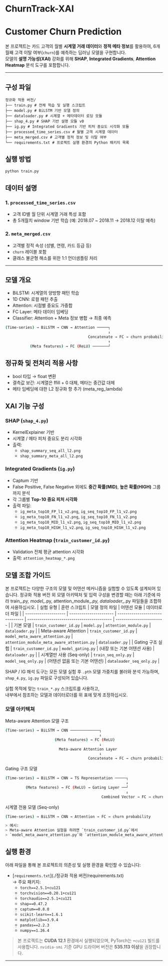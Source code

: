 # ChurnTrack-XAI

# Customer Churn Prediction

본 프로젝트는 카드 고객의 월별 **시계열 거래 데이터**와 **정적 메타 정보**를 활용하여, 6개월째 고객 이탈 여부(`churn`)를 예측하는 딥러닝 모델을 구현합니다.  
모델의 **설명 가능성(XAI)** 강화를 위해 **SHAP**, **Integrated Gradients**, **Attention Heatmap** 분석 도구를 포함합니다.

---

## 구성 파일
```
정규화 적용 버전/
├── train.py # 전체 학습 및 실행 스크립트
├── model.py # BiLSTM 기반 모델 정의
├── dataloader.py # 시계열 + 메타데이터 로딩 모듈
├── shap_4.py # SHAP 기반 설명 모듈 v0
├── ig.py # Integrated Gradients 기반 피처 중요도 시각화 모듈
├── processed_time_series.csv # 월별 고객 시계열 데이터
├── meta_merged.csv # 고객별 정적 정보 및 이탈 여부
└── requirements.txt # 프로젝트 실행 환경의 Python 패키지 목록
```
## 실행 방법
```bash
python train.py
```

## 데이터 설명

### 1. `processed_time_series.csv`
- 고객 ID별 월 단위 시계열 거래 특성 포함
- 총 5개월치 window 기반 학습 (예: 2018.07 ~ 2018.11 → 2018.12 이탈 예측)

### 2. `meta_merged.csv`
- 고객별 정적 속성 (성별, 연령, 카드 등급 등)
- `churn` 레이블 포함
- 클래스 불균형 해소를 위한 1:1 언더샘플링 처리

---

## 모델 개요
- BiLSTM: 시계열의 양방향 패턴 학습
- 1D CNN: 로컬 패턴 추출
- Attention: 시점별 중요도 가중합
- FC Layer: 메타 데이터 임베딩
- Classifier: Attention + Meta 정보 병합 → 최종 예측
```bash
(Time-series) → BiLSTM → CNN → Attention ─────┐
                                              ↓
                                     Concatenate → FC → churn probability
                                              ↑
           (Meta features) → FC (ReLU) ───────┘
```
## 정규화 및 전처리 적용 사항
- bool 타입 → float 변환
- 결측값 보간: 시계열은 ffill + 0 대체, 메타는 중간값 대체
- 메타 임베딩에 대한 L2 정규화 항 추가 (meta_reg_lambda)

## XAI 기능 구성

### SHAP (`shap_4.py`)
- KernelExplainer 기반
- 시계열 / 메타 피처 중요도 분리 시각화
- 출력:  
  - `shap_summary_seq_all_l2.png`  
  - `shap_summary_meta_all_l2.png`

### Integrated Gradients (`ig.py`)
- Captum 기반
- False Positive, False Negative 외에도 **중간 확률(MID)**, **높은 확률(HIGH)** 그룹까지 분석
- 각 그룹별 **Top-10 중요 피처 시각화**
- 출력 파일:
  - `ig_meta_top10_FP_l1_v2.png`, `ig_seq_top10_FP_l1_v2.png`
  - `ig_meta_top10_FN_l1_v2.png`, `ig_seq_top10_FN_l1_v2.png`
  - `ig_meta_top10_MID_l1_v2.png`, `ig_seq_top10_MID_l1_v2.png`
  - `ig_meta_top10_HIGH_l1_v2.png`, `ig_seq_top10_HIGH_l1_v2.png`

### Attention Heatmap (`train_customer_id.py`)
- Validation 전체 평균 attention 시각화
- 출력: `attention_heatmap_*.png`

## 모델 조합 가이드
본 프로젝트는 다양한 구조의 모델 및 어텐션 메커니즘을 실험할 수 있도록 설계되어 있습니다. 정규화 적용 버전 외 모델 아키텍처 및 입력 구성을 변경할 때는 아래 기준에 따라 train_*.py, model_*.py, attention_module_*.py, dataloader_*.py 파일들을 조합하여 사용하십시오.
| 실험 유형                | 훈련 스크립트                | 모델 정의 파일                        | 어텐션 모듈                                     | 데이터로더 파일                 |
| -------------------- | ---------------------- | ------------------------------- | ------------------------------------------ | ------------------------ |
| 기본 모델                | `train_customer_id.py` | `model.py`                      | `attention_module.py`                      | `dataloader.py`          |
| Meta-aware Attention | `train_customer_id.py` | `model_meta_aware_attention.py` | `attention_module_meta_aware_attention.py` | `dataloader.py`          |
| Gating 구조 실험         | `train_customer_id.py` | `model_gating.py`               | (내장 또는 기본 어텐션 사용)                          | `dataloader.py`          |
| 시계열만 사용 (Seq-only)   | `train_seq_only.py`    | `model_seq_only.py`             | (어텐션 없음 또는 기본 어텐션)                         | `dataloader_seq_only.py` |

SHAP / IG 해석 도구는 모든 모델 실험 후 `.pth` 모델 가중치를 불러와 분석 가능하며,  
`shap_4.py`, `ig.py` 파일로 구성되어 있습니다.

실험 목적에 맞는 `train_*.py` 스크립트를 사용하고,  
내부에서 참조하는 모델과 데이터로더를 위 표에 맞게 조정하십시오.

### 모델 아키텍쳐
Meta-aware Attention 모델 구조
```bash
(Time-series) → BiLSTM → CNN ─────────────┐
                                          ↓
                      (Meta features) → FC (ReLU)
                                          ↓
                        Meta-aware Attention Layer
                                          ↓
                                     Concatenate → FC → churn probability
```

Gating 구조 모델
```bash
(Time-series) → BiLSTM → CNN → TS Representation ─────┐
                                                      ↓
         (Meta features) → FC (ReLU) → Gating Layer ──┘
                                                      ↓
                                           Combined Vector → FC → churn probability
```

시계열 전용 모델 (Seq-only)
```bash
(Time-series) → BiLSTM → CNN → Attention → FC → churn probability

> 예시:  
> Meta-aware Attention 실험을 하려면 `train_customer_id.py`에서  
> `model_meta_aware_attention.py`와 `attention_module_meta_aware_attention.py`를 불러오도록 수정합니다.
```

## 실행 환경
아래 파일을 통해 본 프로젝트의 의존성 및 실행 환경을 확인할 수 있습니다:

- [`requirements.txt`](./정규화 적용 버전/requirements.txt)  
  → 주요 패키지:
  - `torch==2.5.1+cu121`
  - `torchvision==0.20.1+cu121`
  - `torchaudio==2.5.1+cu121`
  - `shap==0.47.2`
  - `captum==0.8.0`
  - `scikit-learn==1.6.1`
  - `matplotlib==3.9.4`
  - `pandas==2.2.3`
  - `numpy==1.26.4`

> 본 프로젝트는 **CUDA 12.1** 환경에서 실행되었으며, PyTorch는 `+cu121` 빌드를 사용합니다.
> `nvidia-smi` 기준 GPU 드라이버 버전은 **535.113 이상**을 권장합니다.


---
